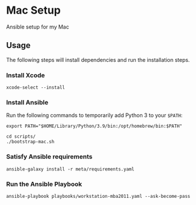 # Mac Setup
Ansible setup for my Mac

## Usage
The following steps will install dependencies and run the installation steps.

### Install Xcode

```
xcode-select --install
```

### Install Ansible

Run the following commands to temporarily add Python 3 to your `$PATH`:

```
export PATH="$HOME/Library/Python/3.9/bin:/opt/homebrew/bin:$PATH"
```

```
cd scripts/
./bootstrap-mac.sh
```

### Satisfy Ansible requirements

```
ansible-galaxy install -r meta/requirements.yaml
```

### Run the Ansible Playbook

```
ansible-playbook playbooks/workstation-mba2011.yaml --ask-become-pass
```
